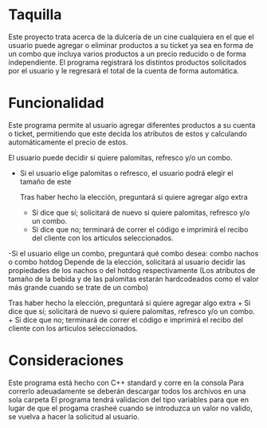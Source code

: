 # Taquilla
Este proyecto trata acerca de la dulcería de un cine cualquiera en el que el usuario puede agregar o eliminar productos a su ticket ya sea en forma de un combo que incluya varios productos a un precio reducido o de forma independiente. El programa registrará los distintos productos solicitados por el usuario y le regresará el total de la cuenta de forma automática.

# Funcionalidad
Este programa permite al usuario agregar diferentes productos a su cuenta o ticket, permitiendo que este decida los atributos de estos y calculando automáticamente el precio de estos.

El usuario puede decidir si quiere palomitas, refresco y/o un combo.

- Si el usuario elige palomitas o refresco, el usuario podrá elegir el tamaño de este
  
  Tras haber hecho la elección, preguntará si quiere agregar algo extra
    +  Si dice que sí; solicitará de nuevo si quiere palomitas, refresco y/o un combo.
    +  Si dice que no; terminará de correr el código e imprimirá el recibo del cliente con los articulos seleccionados.

-Si el usuario elige un combo, preguntará qué combo desea: combo nachos o combo hotdog
  Depende de la elección, solicitará al usuario decidir las propiedades de los nachos o del hotdog respectivamente
  (Los atributos de tamaño de la bebida y de las palomitas estarán hardcodeados como el valor más grande cuando se trate de un combo)
  
  Tras haber hecho la elección, preguntará si quiere agregar algo extra
    +  Si dice que sí; solicitará de nuevo si quiere palomitas, refresco y/o un combo.
    +  Si dice que no; terminará de correr el código e imprimirá el recibo del cliente con los articulos seleccionados.

  

# Consideraciones
Este programa está hecho con C++ standard y corre en la consola
Para correrlo adeuadamente se deberán descargar todos los archivos en una sola carpeta
El programa tendrá validacion del tipo variables para que en lugar de que el progama crasheé cuando se introduzca un valor no valido, se vuelva a hacer la solicitud al usuario.
